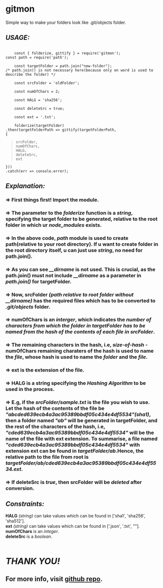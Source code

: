 # gitmon
Simple way to make your folders look like .git/objects folder.
## *USAGE:*
<code>
    const { folderize, gittify } = require('gitmon');<br>const path = require('path');<br>
    const targetFolder = path.join("new-folder"); <br>/* path.join() is not necessary here(because only on word is used to describe the folder) */<br>
    const srcFolder = 'oldFolder';<br>
    const numOfChars = 2;<br>
    const HALG = 'sha256';<br>
    const deleteSrc = true;<br>
    const ext = '.txt';<br>
    folderize(targetFolder)<br>.then(targetFolderPath => gittify(targetFolderPath,<br>{<br><blockquote>srcFolder,<br>numOfChars,<br>HALG,<br>deleteSrc,<br>ext</blockquote>}))<br>.catch(err => console.error);
</code>

## *Explanation:*

### => First things first! Import the module.
### => The parameter to the *folderize* function is a *string*, specifying the target folder to be generated, relative to the root folder in which ur *node_modules* exists.
### => In the above code, *path* module is used to create path(relative to your root directory). If u want to create folder in the root directory itself, u can just use *string*, no need for path.join().
### => As you can see *__dirname* is not used. This is crucial, as the path.join() must not include *__dirname* as a parameter in *path.join()* for **targetFolder**.
### => Now, **srcFolder** *(path relative to root folder without *__dirname*)* has the required files which has to be converted to *.git/objects* folder.
### => **numOfChars** is an *interger*, which indicates the *number of characters from which the folder in **targetFolder** has to be named from the hash of the contents of each file in **srcFolder***.
### => The remaining characters in the hash, i.e, *size-of-hash* - **numOfChars** remaining charaters of the hash is used to name the *file*, whose hash is used to name the *folder* and the *file*.
### => **ext** is the extension of the file.
### => **HALG** is a string specifying the *Hashing Algorithm* to be used in the process.
### => E.g, if the ***srcFolder**/sample.txt* is the file you wish to use. Let the hash of the contents of the file be *"abcded639ecb4a3ac95389bbdf05c434e4df5534"(sha1)*, then a folder named *"ab"* will be generated in **targetFolder**, and the rest of the characters of the hash, i.e, *"cded639ecb4a3ac95389bbdf05c434e4df5534"* will be the name of the file with **ext** extension. To summarise, a file named *"cded639ecb4a3ac95389bbdf05c434e4df5534"* with extension **ext** can be found in ***targetFolder**/ab*.Hence, the relative path to the file from root is ***targetFolder**/ab/cded639ecb4a3ac95389bbdf05c434e4df5534.**ext***.
### => If **deleteSrc** is *true*, then **srcFolder** will be *deleted* after conversion.

## *Constraints:*<br>
**HALG** *(string)* can take values which can be found in ['sha1', 'sha256', 'sha512'].<br>
**ext** *(string)* can take values which can be found in ['.json', '.txt', ""].<br>
**numOfChars** is an *integer*.<br>
**deleteSrc** is a *boolean*.
<br><br>

# ***THANK YOU!***<br>

## For more info, visit [github repo](https://github.com/hrithikgautham/gitmon-npm).